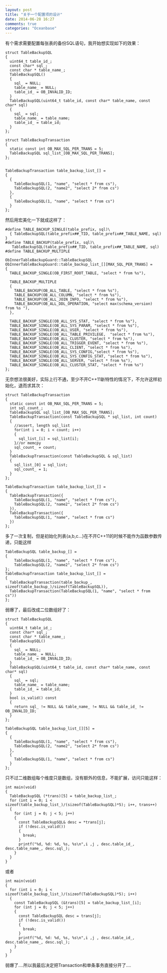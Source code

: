 ```yaml
---
layout: post
title: "关于一个配置项的设计"
date: 2014-06-28 16:27
comments: true
categories: "Oceanbase"
---
```


  有个需求需要配置每张表的备份SQL语句，我开始想实现如下的效果：

	struct TableBackupSQL
	{
	  uint64_t table_id_;
	  const char* sql_;
	  const char * table_name_;
	  TableBackupSQL()
	  {
	    sql_ = NULL;
	    table_name_ = NULL;
	    table_id_ = OB_INVALID_ID;
	  }
	  TableBackupSQL(uint64_t table_id, const char* table_name, const char* sql)
	  {
	    sql_ = sql;
	    table_name_ = table_name;
	    table_id_ = table_id;
	  }
	};

	struct TableBackupTransaction
	{
	  static const int OB_MAX_SQL_PER_TRANS = 5;
	  TableBackupSQL sql_list_[OB_MAX_SQL_PER_TRANS];
	};


	TableBackupTransaction table_backup_list_[] =
	{
	  {
	    TableBackupSQL(1, "name", "select * from cs"),
	    TableBackupSQL(2, "name2", "select 2* from cs")
	  },
	  {
	    TableBackupSQL(1, "name", "select * from cs")
	  }
	};
  
  然后用宏美化一下就成这样了：
<!--more-->

	#define TABLE_BACKUP_SINGLE(table_prefix, sql)\
	  { TableBackupSQL(table_prefix##_TID, table_prefix##_TABLE_NAME, sql) }
	#define TABLE_BACKUP(table_prefix, sql)\
	   TableBackupSQL(table_prefix##_TID, table_prefix##_TABLE_NAME, sql)
	#define TABLE_BACKUP_MULTIPLE

	ObInnerTableBackupGuard::TableBackupSQL ObInnerTableBackupGuard::table_backup_list_[][MAX_SQL_PER_TRANS] =
	{
	  TABLE_BACKUP_SINGLE(OB_FIRST_ROOT_TABLE, "select * from %s"),

	  TABLE_BACKUP_MULTIPLE
	  {
	    TABLE_BACKUP(OB_ALL_TABLE, "select * from %s"),
	    TABLE_BACKUP(OB_ALL_COLUMN, "select * from %s"),
	    TABLE_BACKUP(OB_ALL_JOIN_INFO, "select * from %s"),
	    TABLE_BACKUP(OB_ALL_DDL_OPERATION, "select max(schema_version) from %s "),
	  },

	  TABLE_BACKUP_SINGLE(OB_ALL_SYS_STAT, "select * from %s"),
	  TABLE_BACKUP_SINGLE(OB_ALL_SYS_PARAM, "select * from %s"),
	  TABLE_BACKUP_SINGLE(OB_ALL_USER, "select * from %s"),
	  TABLE_BACKUP_SINGLE(OB_ALL_TABLE_PRIVILEGE,  "select * from %s"),
	  TABLE_BACKUP_SINGLE(OB_ALL_CLUSTER, "select * from %s"),
	  TABLE_BACKUP_SINGLE(OB_ALL_TRIGGER_EVENT, "select * from %s"),
	  TABLE_BACKUP_SINGLE(OB_ALL_CLIENT, "select * from %s"),
	  TABLE_BACKUP_SINGLE(OB_ALL_SYS_CONFIG,"select * from %s"),
	  TABLE_BACKUP_SINGLE(OB_ALL_SYS_CONFIG_STAT, "select * from %s"),
	  TABLE_BACKUP_SINGLE(OB_ALL_SERVER, "select * from %s"),
	  TABLE_BACKUP_SINGLE(OB_ALL_CLUSTER_STAT, "select * from %s")
	};

  无奈想法很美好，实际上行不通，至少不开C++11新特性的情况下，不允许这样初始化，退而求其次：
  

	struct TableBackupTransaction
	{
	  static const int OB_MAX_SQL_PER_TRANS = 5;
	  int sql_count_;
	  TableBackupSQL sql_list_[OB_MAX_SQL_PER_TRANS];
	  TableBackupTransaction(const TableBackupSQL * sql_list, int count)
	  {
	    //assert, length sql_list
	    for(int i = 0; i < count; i++)
	    {
	      sql_list_[i] = sql_list[i];
	    }//or memcpy
	    sql_count_ = count;
	  }
	  TableBackupTransaction(const TableBackupSQL & sql_list)
	  {
	    sql_list_[0] = sql_list;
	    sql_count_ = 1;
	  }
	};

	TableBackupTransaction table_backup_list_[] =
	{
	  TableBackupTransaction({
	    TableBackupSQL(1, "name", "select * from cs"),
	    TableBackupSQL(2, "name2", "select 2* from cs")
	  }),
	  TableBackupTransaction({
	    TableBackupSQL(1, "name", "select * from cs")
	  })
	};

  多了一次复制，但是初始化列表{a,b,c...}在不开C++11的时候不能作为函数参数传递，只能这样

	TableBackupSQL table_backup_[] =
	{
	    TableBackupSQL(1, "name", "select * from cs"),
	    TableBackupSQL(2, "name2", "select 2* from cs")
	};
	TableBackupTransaction table_backup_list_[] =
	{
	  TableBackupTransaction(table_backup_, sizeof(table_backup_)/sizeof(TableBackupSQL)),
	  TableBackupTransaction(TableBackupSQL(1, "name", "select * from cs"))
	};

  弱爆了，最后改成二位数组好了：

	struct TableBackupSQL
	{
	  uint64_t table_id_;
	  const char* sql_;
	  const char * table_name_;
	  TableBackupSQL()
	  {
	    sql_ = NULL;
	    table_name_ = NULL;
	    table_id_ = OB_INVALID_ID;
	  }
	  TableBackupSQL(uint64_t table_id, const char* table_name, const char* sql)
	  {
	    sql_ = sql;
	    table_name_ = table_name;
	    table_id_ = table_id;
	  }
	  bool is_valid() const
	  {
	    return sql_ != NULL && table_name_ != NULL && table_id_ != OB_INVALID_ID;
	  }
	};

	TableBackupSQL table_backup_list_[][5] =
	{
	  {
	    TableBackupSQL(1, "name", "select * from cs"),
	    TableBackupSQL(2, "name2", "select 2* from cs")
	  },
	  {
	    TableBackupSQL(1, "name", "select * from cs")
	  }
	};

  只不过二维数组每个维度只是数组，没有额外的信息，不能扩展，访问只能这样：

	int main(void)
	{
	  TableBackupSQL (*trans)[5] = table_backup_list_;
	  for (int i = 0; i < sizeof(table_backup_list_)/(sizeof(TableBackupSQL)*5); i++, trans++)
	  {
	    for (int j = 0; j < 5; j++)
	    {
	      const TableBackupSQL& desc = *trans[j];
	      if (!desc.is_valid())
	      {
	        break;
	      }
	      printf("%d, %d: %d, %s, %s\n",i ,j , desc.table_id_, desc.table_name_, desc.sql_);
	    }
	  }
	}

或者

	int main(void)
	{
	  for (int i = 0; i < sizeof(table_backup_list_)/(sizeof(TableBackupSQL)*5); i++)
	  {
	    const TableBackupSQL (&trans)[5] = table_backup_list_[i];
	    for (int j = 0; j < 5; j++)
	    {
	      const TableBackupSQL desc = trans[j];
	      if (!desc.is_valid())
	      {
	        break;
	      }
	      printf("%d, %d: %d, %s, %s\n",i ,j , desc.table_id_, desc.table_name_, desc.sql_);
	    }
	  }
	}

  弱爆了....所以我最后决定把Transaction和单条事务直接分开了....
